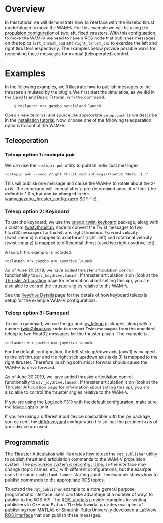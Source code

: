 # Overview #

In this tutorial we will demonstrate how to interface with the Gazebo thrust model plugin to move the WAM-V.  For this example we will be using the [propulsion configuration](https://bitbucket.org/osrf/vrx/wiki/tutorials/PropulsionConfiguration) of two, aft, fixed thrusters.  With this configuration, to move the WAM-V we need to have a ROS node that publishes messages on the topics `left_thrust_cmd` and  `right_thrust_cmd` to exercise the left and right thrusters respectively.  The examples below provide possible ways for generating these messages for manual (teleoperated) control.

# Examples #

In the following examples, we'll illustrate how to publish messages to the thrusters simulated by the plugin.  We first start the simulation, as we did in the [Sand Island Basic Tutorial](https://bitbucket.org/osrf/vrx/wiki/tutorials/Sand_Island_Basic), with the command:

```
    $ roslaunch vrx_gazebo sandisland.launch
```

Open a new terminal and source the appropriate `setup.bash` as we describe in the [installation tutorial](https://bitbucket.org/osrf/vrx/wiki/tutorials/SystemSetupInstall). Now, choose one of the following teleoperation options to control the WAM-V. 

## Teleoperation ##
### Teleop option 1: rostopic pub ###

We can use the `rostopic pub` utility to publish individual messages

```
rostopic pub --once /right_thrust_cmd std_msgs/Float32 "data: 1.0"
```

This will publish one message and cause the WAM-V to rotate about the z-axis.  The command will timeout after a pre-determined amount of time (the default is 1.0 s, but can be changed in the [wamv_gazebo_thruster_config.xacro](https://bitbucket.org/osrf/vrx/src/default/wamv_gazebo/urdf/thruster_layouts/wamv_gazebo_thruster_config.xacro) SDF file).


### Teleop option 2: Keyboard ###

To use the keyboard, we use the [teleop_twist_keyboard](http://wiki.ros.org/teleop_twist_keyboard) package, along with a custom [twist2thrust.py]( https://bitbucket.org/osrf/vrx/src/default/vrx_gazebo/nodes/twist2thrust.py) node to convert the Twist messages to two Float32 messages for the left and right thrusters. Forward velocity (twist.linear.x) is mapped to axial thrust (right+left) and rotational velocity (twist.linear.z) is mapped to differential thrust (usvdrive.right-usvdrive.left).

A launch file example is included:

```
roslaunch vrx_gazebo usv_keydrive.launch
```

As of June 30 2019, we have added thruster articulation control functionality to `usv_keydrive.launch`. If thruster articulation is on (look at the [Thruster Articulation](https://bitbucket.org/osrf/vrx/wiki/tutorials/thruster_articulation) page for information about setting this up), you are also able to control the thruster angles relative to the WAM-V.

See the [Keydrive Details](https://bitbucket.org/osrf/vrx/wiki/tutorials/keydrive_details) page for the details of how keyboard teleop is setup for the example WAM-V configurations.

### Teleop option 3: Gamepad ###

To use a gamepad, we use the [joy](http://wiki.ros.org/joy) and [joy_teleop](http://wiki.ros.org/joy_teleop) packages, along with a custom [twist2thrust.py]( https://bitbucket.org/osrf/vrx/src/default/vrx_gazebo/nodes/twist2thrust.py) node to convert Twist messages from the standard teleop to two Float32 messages for the thruster plugin.  The example is...

```
roslaunch vrx_gazebo usv_joydrive.launch
```

For the default configuration, the left stick up/down axis (axis 1) is mapped to the left thruster and the right stick up/down axis (axis 3) is mapped to the right thruster.  Therefore, pushing both sticks forward should cause the WAM-V to drive forward.

As of June 30 2019, we have added thruster articulation control functionality to `usv_joydrive.launch`. If thruster articulation is on (look at the [Thruster Articulation](https://bitbucket.org/osrf/vrx/wiki/tutorials/thruster_articulation) page for information about setting this up), you are also able to control the thruster angles relative to the WAM-V.

If you are using the Logitech F310 with the default configuration, make sure the [Mode light](http://support.logitech.com/en_my/article/21691?product=a0qi00000069ueWAAQ) is unlit.

If you are using a different input device compatible with the joy package, you can edit the [diffdrive.yaml](https://bitbucket.org/osrf/vrx/src/default/vrx_gazebo/config/diffdrive.yaml) configuration file so that the pertinent axis of your device are used.

## Programmatic ##

The [Thruster Articulation wiki](https://bitbucket.org/osrf/vrx/wiki/tutorials/thruster_articulation) illustrates how to use the `rqt_publisher` utility to publish thrust and articulation commands to the WAM-V propulsion system.  The [propulsion system is reconfigurable](https://bitbucket.org/osrf/vrx/wiki/tutorials/PropulsionConfiguration), so the interface may change (topic names, etc.) with different configurations, but the example uses the same `sandisland.launch` starting point.  The example shows how to publish commands to the appropriate ROS topics.

To extend the `rqt_publisher` example to a more general purpose programmatic interface users can take advantage of a number of ways to publish to the ROS API. The [ROS tutorials](http://wiki.ros.org/ROS/Tutorials) provide examples for writing publishers in C++ and Python.  The Mathworks provides examples of publishing from [MATLAB](https://www.mathworks.com/help/robotics/ref/robotics.publisher.html) or [Simulink](https://www.mathworks.com/help/robotics/ref/publish.html).  Tufts University developed a [LabView ROS interface](http://sine.ni.com/nips/cds/view/p/lang/en/nid/213279) that can publish these messages.